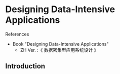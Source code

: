 # Designing Data-Intensive Applications

References

- Book "Designing Data-Intensive Applications"
    - ZH Ver. :《 数据密集型应用系统设计 》

## Introduction

